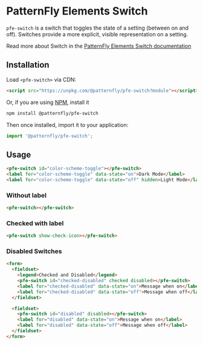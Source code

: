 # PatternFly Elements Switch
     
`pfe-switch` is a switch that toggles the state of a setting (between on and off). Switches provide a more explicit, visible representation on a setting.

Read more about Switch in the [PatternFly Elements Switch documentation](https://patternflyelements.org/components/switch)

##  Installation

Load `<pfe-switch>` via CDN:

```html
<script src="https://unpkg.com/@patternfly/pfe-switch?module"></script>
```

Or, if you are using [NPM](https://npm.im), install it

```bash
npm install @patternfly/pfe-switch
```

Then once installed, import it to your application:

```js
import '@patternfly/pfe-switch';
```

## Usage
```html
<pfe-switch id="color-scheme-toggle"></pfe-switch>
<label for="color-scheme-toggle" data-state="on">Dark Mode</label>
<label for="color-scheme-toggle" data-state="off" hidden>Light Mode</label>
```

### Without label

```html
<pfe-switch></pfe-switch>
```

### Checked with label

```html
<pfe-switch show-check-icon></pfe-switch>
```

### Disabled Switches

```html
<form>
  <fieldset>
    <legend>Checked and Disabled</legend>
    <pfe-switch id="checked-disabled" checked disabled></pfe-switch>
    <label for="checked-disabled" data-state="on">Message when on</label>
    <label for="checked-disabled" data-state="off">Message when off</label>
  </fieldset>

  <fieldset>
    <pfe-switch id="disabled" disabled></pfe-switch>
    <label for="disabled" data-state="on">Message when on</label>
    <label for="disabled" data-state="off">Message when off</label>
  </fieldset>
</form>
```
